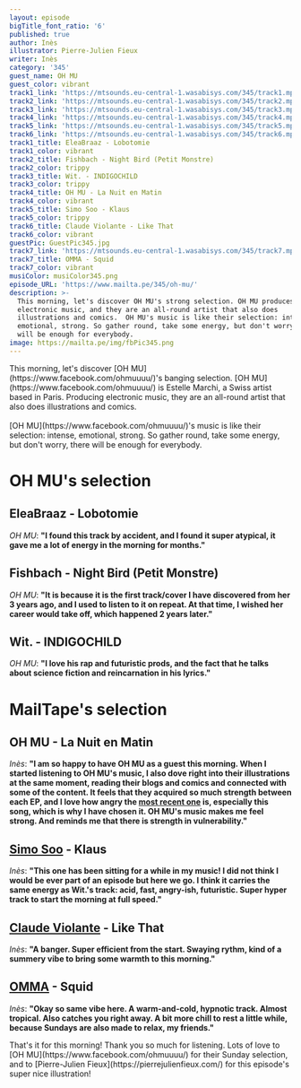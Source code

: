 ```yaml
---
layout: episode
bigTitle_font_ratio: '6'
published: true
author: Inès
illustrator: Pierre-Julien Fieux
writer: Inès
category: '345'
guest_name: OH MU
guest_color: vibrant
track1_link: 'https://mtsounds.eu-central-1.wasabisys.com/345/track1.mp3'
track2_link: 'https://mtsounds.eu-central-1.wasabisys.com/345/track2.mp3'
track3_link: 'https://mtsounds.eu-central-1.wasabisys.com/345/track3.mp3'
track4_link: 'https://mtsounds.eu-central-1.wasabisys.com/345/track4.mp3'
track5_link: 'https://mtsounds.eu-central-1.wasabisys.com/345/track5.mp3'
track6_link: 'https://mtsounds.eu-central-1.wasabisys.com/345/track6.mp3'
track1_title: EleaBraaz - Lobotomie
track1_color: vibrant
track2_title: Fishbach - Night Bird (Petit Monstre)
track2_color: trippy
track3_title: Wit. - INDIGOCHILD
track3_color: trippy
track4_title: OH MU - La Nuit en Matin
track4_color: vibrant
track5_title: Simo Soo - Klaus
track5_color: trippy
track6_title: Claude Violante - Like That
track6_color: vibrant
guestPic: GuestPic345.jpg
track7_link: 'https://mtsounds.eu-central-1.wasabisys.com/345/track7.mp3'
track7_title: OMMA - Squid
track7_color: vibrant
musiColor: musiColor345.png
episode_URL: 'https://www.mailta.pe/345/oh-mu/'
description: >-
  This morning, let's discover OH MU's strong selection. OH MU produces
  electronic music, and they are an all-round artist that also does
  illustrations and comics.  OH MU's music is like their selection: intense,
  emotional, strong. So gather round, take some energy, but don't worry, there
  will be enough for everybody.
image: https://mailta.pe/img/fbPic345.png
---
```

<p id="introduction">This morning, let's discover [OH MU](https://www.facebook.com/ohmuuuu/)'s banging selection. [OH MU](https://www.facebook.com/ohmuuuu/) is Estelle Marchi, a Swiss artist based in Paris. Producing electronic music, they are an all-round artist that also does illustrations and comics.  
<br><br>
[OH MU](https://www.facebook.com/ohmuuuu/)'s music is like their selection: intense, emotional, strong. So gather round, take some energy, but don't worry, there will be enough for everybody. 
</p>

 
# OH MU's selection

## EleaBraaz - Lobotomie
_OH MU_: **"**I found this track by accident, and I found it super atypical, it gave me a lot of energy in the morning for months.**"**

## Fishbach - Night Bird (Petit Monstre)
_OH MU_: **"**It is because it is the first track/cover I have discovered from her 3 years ago, and I used to listen to it on repeat. At that time, I wished her career would take off, which happened 2 years later.**"**

## Wit. - INDIGOCHILD
_OH MU_: **"**I love his rap and futuristic prods, and the fact that he talks about science fiction and reincarnation in his lyrics.**"** 


# MailTape's selection

## OH MU - La Nuit en Matin 
_Inès_: **"**I am so happy to have OH MU as a guest this morning. When I started listening to OH MU's music, I also dove right into their illustrations at the same moment, reading their blogs and comics and connected with some of the content. It feels that they acquired so much strength between each EP, and I love how angry the [most recent one](https://ohmu.bandcamp.com/album/oh-mu) is, especially this song, which is why I have chosen it. OH MU's music makes me feel strong. And reminds me that there is strength in vulnerability.**"**

## [Simo Soo](https://www.facebook.com/simosoo/) - Klaus 
_Inès_: **"**This one has been sitting for a while in my music! I did not think I would be ever part of an episode but here we go. I think it carries the same energy as Wit.'s track: acid, fast, angry-ish, futuristic. Super hyper track to start the morning at full speed.**"**

## [Claude Violante](https://www.facebook.com/ClaudeViolante/) - Like That
_Inès_: **"**A banger. Super efficient from the start. Swaying rythm, kind of a summery vibe to bring some warmth to this morning.**"**

## [OMMA](https://www.facebook.com/ommamoscow/) - Squid
_Inès_: **"**Okay so same vibe here. A warm-and-cold, hypnotic track. Almost tropical. Also catches you right away. A bit more chill to rest a little while, because Sundays are also made to relax, my friends.**"**


<p id="outroduction">That's it for this morning! Thank you so much for listening. Lots of love to [OH MU](https://www.facebook.com/ohmuuuu/) for their Sunday selection, and to [Pierre-Julien Fieux](https://pierrejulienfieux.com/) for this episode's super nice illustration!</p>
